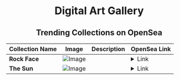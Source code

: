 <div align="center">

# Digital Art Gallery

## Trending Collections on OpenSea

| Collection Name                       | Image                                                                                     | Description                       | OpenSea Link                                                                                          |
|---------------------------------------|-------------------------------------------------------------------------------------------|-----------------------------------|--------------------------------------------------------------------------------------------------------|
| **Rock Face** | ![Image](https://i.seadn.io/s/raw/files/5c32932d9cf40542659b16cd4c91a010.webp?w=500&auto=format?w=200&auto=format) |  | <details><summary>Link</summary>[Rock Face](https://opensea.io/collection/rock-face-2)</details> |
| **The Sun** | ![Image](https://i.seadn.io/s/raw/files/6dbbd2800348155d3277e9417171eb24.jpg?w=500&auto=format?w=200&auto=format) |  | <details><summary>Link</summary>[The Sun](https://opensea.io/collection/the-sun-45)</details> |

</div>